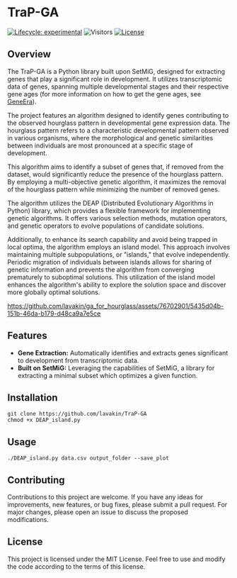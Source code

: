 # TraP-GA 
[![Lifecycle: experimental](https://img.shields.io/badge/lifecycle-experimental-orange.svg)](https://lifecycle.r-lib.org/articles/stages.html#experimental)
![Visitors](https://api.visitorbadge.io/api/visitors?path=https://github.com/lavakin/TraP-GA&label=Visitors&countColor=%23263759&style=flat)
[![License](https://img.shields.io/badge/license-MIT-blue.svg)](https://opensource.org/licenses/MIT)

## Overview

The TraP-GA is a Python library built upon SetMiG, designed for extracting genes that play a significant role in development. It utilizes transcriptomic data of genes, spanning multiple developmental stages and their respective gene ages (for more information on how to get the gene ages, see [GeneEra](https://github.com/josuebarrera/GenEra)).

The project features an algorithm designed to identify genes contributing to the observed hourglass pattern in developmental gene expression data. The hourglass pattern refers to a characteristic developmental pattern observed in various organisms, where the morphological and genetic similarities between individuals are most pronounced at a specific stage of development.

This algorithm aims to identify a subset of genes that, if removed from the dataset, would significantly reduce the presence of the hourglass pattern. By employing a multi-objective genetic algorithm, it maximizes the removal of the hourglass pattern while minimizing the number of removed genes.

The algorithm utilizes the DEAP (Distributed Evolutionary Algorithms in Python) library, which provides a flexible framework for implementing genetic algorithms. It offers various selection methods, mutation operators, and genetic operators to evolve populations of candidate solutions.

Additionally, to enhance its search capability and avoid being trapped in local optima, the algorithm employs an island model. This approach involves maintaining multiple subpopulations, or "islands," that evolve independently. Periodic migration of individuals between islands allows for sharing of genetic information and prevents the algorithm from converging prematurely to suboptimal solutions. This utilization of the island model enhances the algorithm's ability to explore the solution space and discover more globally optimal solutions.

https://github.com/lavakin/ga_for_hourglass/assets/76702901/5435d04b-151b-46da-b179-d48ca9a7e5ce

## Features

- **Gene Extraction:** Automatically identifies and extracts genes significant to development from transcriptomic data.
- **Built on SetMiG:** Leveraging the capabilities of SetMiG, a library for extracting a minimal subset which optimizes a given function.

## Installation
```
git clone https://github.com/lavakin/TraP-GA
chmod +x DEAP_island.py
```
## Usage

```
./DEAP_island.py data.csv output_folder --save_plot
```


## Contributing

Contributions to this project are welcome. If you have any ideas for improvements, new features, or bug fixes, please submit a pull request. For major changes, please open an issue to discuss the proposed modifications.


## License

This project is licensed under the MIT License. Feel free to use and modify the code according to the terms of this license.
